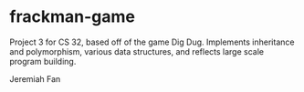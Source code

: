 # frackman-game
Project 3 for CS 32, based off of the game Dig Dug. Implements inheritance and polymorphism, 
various data structures, and reflects large scale program building.

Jeremiah Fan
